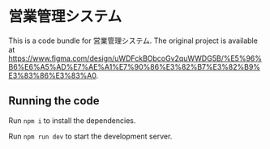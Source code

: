 
  # 営業管理システム

  This is a code bundle for 営業管理システム. The original project is available at https://www.figma.com/design/uWDFckBObcoGv2quWWDG5B/%E5%96%B6%E6%A5%AD%E7%AE%A1%E7%90%86%E3%82%B7%E3%82%B9%E3%83%86%E3%83%A0.

  ## Running the code

  Run `npm i` to install the dependencies.

  Run `npm run dev` to start the development server.
  